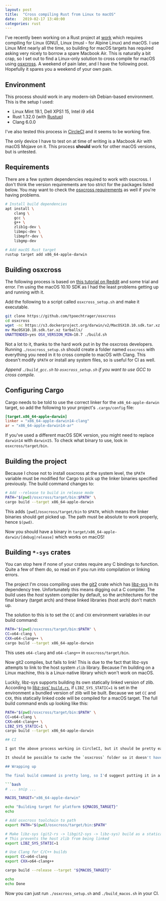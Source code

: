 ```yaml
---
layout: post
title:  "Cross compiling Rust from Linux to macOS"
date:   2019-02-17 13:40:00
categories: rust
---
```


I've recently been working on a Rust project at [work](https://repositive.io/) which requires compiling for Linux (GNU), Linux (musl - for Alpine Linux) and macOS. I use Linux Mint nearly all the time, so building for macOS targets has required asking very nicely to borrow a spare Macbook Air. This is naturally a bit crap, so I set out to find a Linux-only solution to cross compile for macOS using [osxcross](https://github.com/tpoechtrager/osxcross). A weekend of pain later, and I have the following post. Hopefully it spares you a weekend of your own pain.

## Environment

This process should work in any modern-ish Debian-based environment. This is the setup I used:

* Linux Mint 19.1, Dell XPS1 15, Intel i9 x64
* Rust 1.32.0 (with [Rustup](http://rustup.rs/))
* Clang 6.0.0

I've also tested this process in [CircleCI](http://circleci.com/) and it seems to be working fine.

The only device I have to test on at time of writing is a Macbook Air with macOS Mojave on it. This process **should** work for other macOS versions, but is untested.

## Requirements

There are a few system dependencies required to work with osxcross. I don't think the version requirements are too strict for the packages listed below. You may want to check the [osxcross requirements](https://github.com/tpoechtrager/osxcross#installation) as well if you're having problems.

```bash
# Install build dependencies
apt install \
    clang \
    gcc \
    g++ \
    zlib1g-dev \
    libmpc-dev \
    libmpfr-dev \
    libgmp-dev

# Add macOS Rust target
rustup target add x86_64-apple-darwin
```

## Building osxcross

The following process is based on [this tutorial on Reddit](https://www.reddit.com/r/rust/comments/6rxoty/tutorial_cross_compiling_from_linux_for_osx/) and some trial and error. I'm using the macOS 10.10 SDK as I had the least problems getting up and running with it.

Add the following to a script called `osxcross_setup.sh` and make it executable.

```bash
git clone https://github.com/tpoechtrager/osxcross
cd osxcross
wget -nc https://s3.dockerproject.org/darwin/v2/MacOSX10.10.sdk.tar.xz
mv MacOSX10.10.sdk.tar.xz tarballs/
UNATTENDED=yes OSX_VERSION_MIN=10.7 ./build.sh
```

Not a lot to it, thanks to the hard work put in by the osxcross developers. Running `./osxcross_setup.sh` should create a folder named `osxcross` with everything you need in it to cross compile to macOS with Clang. This doesn't modify `$PATH` or install any system files, so is useful for CI as well.

_Append `./build_gcc.sh` to `osxcross_setup.sh` if you want to use GCC to cross compile._

## Configuring Cargo

Cargo needs to be told to use the correct linker for the `x86_64-apple-darwin` target, so add the following to your project's `.cargo/config` file:

```toml
[target.x86_64-apple-darwin]
linker = "x86_64-apple-darwin14-clang"
ar = "x86_64-apple-darwin14-ar"
```

If you've used a different macOS SDK version, you might need to replace `darwin14` with `darwin15`. To check what binary to use, look in `osxcross/target/bin`.

## Building the project

Because I chose not to install osxcross at the system level, the `$PATH` variable must be modified for Cargo to pick up the linker binaries specified previously. The build command changes to:

```bash
# Add --release to build in release mode
PATH="$(pwd)/osxcross/target/bin:$PATH" \
cargo build --target x86_64-apple-darwin
```

This adds `[pwd]/osxcross/target/bin` to `$PATH`, which means the linker binaries should get picked up. The path must be absolute to work properly, hence `$(pwd)`.

Now you should have a binary in `target/x86_64-apple-darwin/[debug|release]` which works on macOS!

## Building `*-sys` crates

You can stop here if none of your crates require any C bindings to function. Quite a few of them do, so read on if you run into compilation or linking errors.

The project I'm cross compiling uses the [git2](https://crates.io/crates/git2) crate which has [libz-sys](https://github.com/rust-lang/libz-sys/) in its dependency tree. Unfortunately this means digging out a C compiler. The build uses the _host_ system compiler by default, so the architectures for the final binary (target arch) and these linked libraries (host arch) don't match up.

The solution to this is to set the `CC` and `CXX` environment variables in our build command:

```bash
PATH="$(pwd)/osxcross/target/bin:$PATH" \
CC=o64-clang \
CXX=o64-clang++ \
cargo build --target x86_64-apple-darwin
```

This uses `o64-clang` and `o64-clang++` in `osxcross/target/bin`.

Now git2 compiles, but fails to link! This is due to the fact that libz-sys attempts to link to the host system `zlib` library. Because I'm building on a Linux machine, this is a Linux-native library which won't work on macOS.

Luckily, libz-sys supports building its own statically linked version of zlib. According to [libz-sys' `build.rs`](https://github.com/rust-lang/libz-sys/blob/master/build.rs#L25), if `LIBZ_SYS_STATIC=1` is set in the environment a bundled version of zlib will be built. Because we set `CC` and `CXX`, this statically linked code will be compiled for a macOS target. The full build command ends up looking like this:

```bash
PATH="$(pwd)/osxcross/target/bin:$PATH" \
CC=o64-clang \
CXX=o64-clang++ \
LIBZ_SYS_STATIC=1 \
cargo build --target x86_64-apple-darwin

## CI

I got the above process working in CircleCI, but it should be pretty easy to get any Debian-based CI service to work.

It should be possible to cache the `osxcross` folder so it doesn't have to be built for every job. The cache should be invalidated when your build script(s) change. For example, I use the cache checksum `project-v1-{{ checksum "osxcross_setup.sh" }}` to ensure the `osxcross` folder is regenerated correctly.

## Wrapping up

The final build command is pretty long, so I'd suggest putting it in a script. In my case, I have a build script containing the following snippet:

```bash
# ... snip ...

MACOS_TARGET="x86_64-apple-darwin"

echo "Building target for platform ${MACOS_TARGET}"
echo

# Add osxcross toolchain to path
export PATH="$(pwd)/osxcross/target/bin:$PATH"

# Make libz-sys (git2-rs -> libgit2-sys -> libz-sys) build as a statically linked lib
# This prevents the host zlib from being linked
export LIBZ_SYS_STATIC=1

# Use Clang for C/C++ builds
export CC=o64-clang
export CXX=o64-clang++

cargo build --release --target "${MACOS_TARGET}"

echo
echo Done
```

Now you can just run `./osxcross_setup.sh` and `./build_macos.sh` in your CI.

